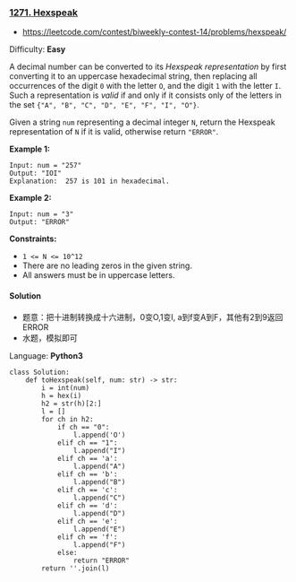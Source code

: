 ### [1271\. Hexspeak](https://leetcode.com/problems/hexspeak/)
- https://leetcode.com/contest/biweekly-contest-14/problems/hexspeak/

Difficulty: **Easy**


A decimal number can be converted to its _Hexspeak representation_ by first converting it to an uppercase hexadecimal string, then replacing all occurrences of the digit `0` with the letter `O`, and the digit `1` with the letter `I`.  Such a representation is _valid_ if and only if it consists only of the letters in the set `{"A", "B", "C", "D", "E", "F", "I", "O"}`.

Given a string `num` representing a decimal integer `N`, return the Hexspeak representation of `N` if it is valid, otherwise return `"ERROR"`.

**Example 1:**

```
Input: num = "257"
Output: "IOI"
Explanation:  257 is 101 in hexadecimal.
```

**Example 2:**

```
Input: num = "3"
Output: "ERROR"
```

**Constraints:**

*   `1 <= N <= 10^12`
*   There are no leading zeros in the given string.
*   All answers must be in uppercase letters.


#### Solution
- 题意：把十进制转换成十六进制，0变O,1变I, a到f变A到F，其他有2到9返回ERROR
- 水题，模拟即可

Language: **Python3**
```python3
class Solution:
    def toHexspeak(self, num: str) -> str:
        i = int(num)
        h = hex(i)
        h2 = str(h)[2:]
        l = []
        for ch in h2:
            if ch == "0":
                l.append('O')
            elif ch == "1":
                l.append("I")
            elif ch == 'a':
                l.append("A")
            elif ch == 'b':
                l.append("B")
            elif ch == 'c':
                l.append("C")
            elif ch == 'd':
                l.append("D")
            elif ch == 'e':
                l.append("E")
            elif ch == 'f':
                l.append("F")
            else:
                return "ERROR"
        return ''.join(l)
```